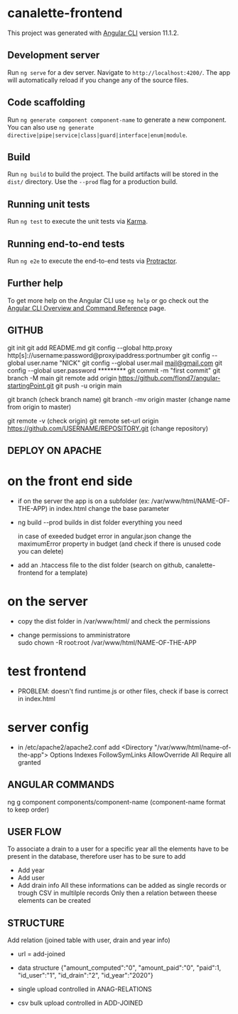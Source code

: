 # canalette-frontend

This project was generated with [Angular CLI](https://github.com/angular/angular-cli) version 11.1.2.

## Development server

Run `ng serve` for a dev server. Navigate to `http://localhost:4200/`. The app will automatically reload if you change any of the source files.

## Code scaffolding

Run `ng generate component component-name` to generate a new component. You can also use `ng generate directive|pipe|service|class|guard|interface|enum|module`.

## Build

Run `ng build` to build the project. The build artifacts will be stored in the `dist/` directory. Use the `--prod` flag for a production build.

## Running unit tests

Run `ng test` to execute the unit tests via [Karma](https://karma-runner.github.io).

## Running end-to-end tests

Run `ng e2e` to execute the end-to-end tests via [Protractor](http://www.protractortest.org/).

## Further help

To get more help on the Angular CLI use `ng help` or go check out the [Angular CLI Overview and Command Reference](https://angular.io/cli) page.


## GITHUB
git init 
git add README.md 
git config --global http.proxy http[s]://username:password@proxyipaddress:portnumber 
git config --global user.name "NICK" 
git config --global user.mail mail@gmail.com 
git config --global user.password ********* 
git commit -m "first commit" 
git branch -M main 
git remote add origin https://github.com/flond7/angular-startingPoint.git 
git push -u origin main

git branch (check branch name)
git branch -mv origin master (change name from origin to master)

git remote -v (check origin)
git remote set-url origin https://github.com/USERNAME/REPOSITORY.git (change repository)

## DEPLOY ON APACHE
# on the front end side
- if on the server the app is on a subfolder (ex: /var/www/html/NAME-OF-THE-APP) in index.html change the base parameter  
  <base href="/NAME-OF-THE-APP/">  

- ng build --prod 
  builds in dist folder everything you need

  in case of exeeded budget error in angular.json change the maximumError property in budget (and check if there is unused code you can delete)  

- add an .htaccess file to the dist folder (search on github, canalette-frontend for a template)

# on the server
- copy the dist folder in /var/www/html/ and check the permissions

- change permissions to amministratore  
  sudo chown -R root:root /var/www/html/NAME-OF-THE-APP

# test frontend
- PROBLEM: doesn't find runtime.js or other files, check if base is correct in index.html


# server config
- in /etc/apache2/apache2.conf add
  <Directory "/var/www/html/name-of-the-app">
    Options Indexes FollowSymLinks
    AllowOverride All
    Require all granted
  </Directory>


## ANGULAR COMMANDS
ng g component components/component-name (component-name format to keep order)


## USER FLOW  
To associate a drain to a user for a specific year all the elements have to be present in the database, therefore user has to be sure to add
- Add year  
- Add user 
- Add drain info
All these informations can be added as single records or trough CSV in multilple records
Only then a relation between theese elements can be created

## STRUCTURE
Add relation (joined table with user, drain and year info)  
- url = add-joined  
- data structure      {"amount_computed":"0", "amount_paid":"0", "paid":1,  "id_user":"1", "id_drain":"2", "id_year":"2020"}  
  
- single upload       controlled in ANAG-RELATIONS  
- csv bulk upload     controlled in ADD-JOINED  
  


